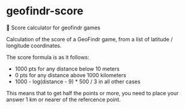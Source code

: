# geofindr-score
💯 Score calculator for geofindr games

Calculation of the score of a GeoFindr game, from a list of latitude / longitude coordinates.

The score formula is as it follows:
- 1000 pts for any distance below 10 meters
- 0 pts for any distance above 1000 kilometers
- 1000 - log(distance - 9) * 500 / 3 in all other cases

This means that to get half the points or more, you need to place your answer 1 km or nearer of the refercence point.
